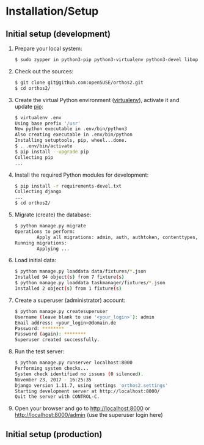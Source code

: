 # Installation/Setup

## Initial setup (development)

1. Prepare your local system:
    ```sh
    $ sudo zypper in python3-pip python3-virtualenv python3-devel libopenssl-devel
    ```

2. Check out the sources:
    ```sh
    $ git clone git@github.com:openSUSE/orthos2.git
    $ cd orthos2/
    ```

3. Create the virtual Python environment ([virtualenv](https://virtualenv.pypa.io/en/stable/)), activate it and update [pip](https://en.wikipedia.org/wiki/Pip_(package_manager)):
    ```sh
    $ virtualenv .env
    Using base prefix '/usr'
    New python executable in .env/bin/python3
    Also creating executable in .env/bin/python
    Installing setuptools, pip, wheel...done.
    $ . .env/bin/activate
    $ pip install --upgrade pip
    Collecting pip
    ...
    ```

4. Install the required Python modules for development:
    ```sh
    $ pip install -r requirements-devel.txt
    Collecting django
    ...
    $ cd orthos2/
    ```

5. Migrate (create) the database:
    ```sh
    $ python manage.py migrate
    Operations to perform:
            Apply all migrations: admin, auth, authtoken, contenttypes, data, sessions, taskmanager
    Running migrations:
            Applying ...
    ```

6. Load initial data:
    ```sh
    $ python manage.py loaddata data/fixtures/*.json
    Installed 94 object(s) from 7 fixture(s)
    $ python manage.py loaddata taskmanager/fixtures/*.json
    Installed 2 object(s) from 1 fixture(s)
    ```

7. Create a superuser (administrator) account:
    ```sh
    $ python manage.py createsuperuser
    Username (leave blank to use '<your_login>'): admin
    Email address: <your_login>@domain.de
    Password: ********
    Password (again): ********
    Superuser created successfully.
    ```

8. Run the test server:
    ```sh
    $ python manage.py runserver localhost:8000
    Performing system checks...
    System check identified no issues (0 silenced).
    November 23, 2017 - 16:25:35
    Django version 1.11.7, using settings 'orthos2.settings'
    Starting development server at http://localhost:8000/
    Quit the server with CONTROL-C.
    ```

9. Open your browser and go to [http://localhost:8000](http://localhost:8000) or [http://localhost:8000/admin](http://localhost:8000/admin) (use the superuser login here)

## Initial setup (production)
